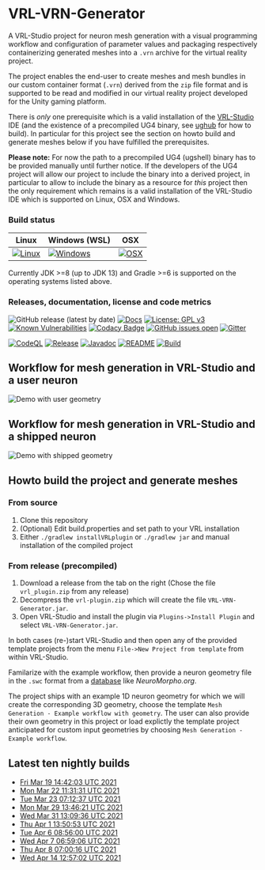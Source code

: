 # VRL-VRN-Generator

A VRL-Studio project for neuron mesh generation with a visual programming workflow and configuration of parameter values and packaging respectively containerizing generated meshes into a `.vrn` archive for the virtual reality project. 

The project enables the end-user to create meshes and mesh bundles in our custom container format (`.vrn`) derived from the `zip` file format and is supported to be read and modified in our virtual reality project developed for the Unity gaming platform.

 There is *only* one prerequisite which is a valid installation of the [VRL-Studio](https://vrl-studio.mihosoft.eu/) IDE (and the existence of a precompiled UG4 binary, see [ughub](https://github.com/UG4/ughub) for how to build). In particular for this project see the section on howto build and generate meshes below if you have fulfilled the prerequisites.

**Please note:** For now the path to a precompiled UG4 (ugshell) binary has to be provided manually until further notice. If the developers of the UG4 project will allow our project to include the binary into a derived project, in particular to allow to include the binary as a resource for *this* project then the only requirement which remains is a valid installation of the VRL-Studio IDE which is supported on Linux, OSX and Windows.

### Build status
| Linux  | Windows (WSL) | OSX |
|---|---|---|
| [![Linux](https://github.com/c2m2/VRL-VRN-Generator/actions/workflows/Build.yml/badge.svg)](https://github.com/c2m2/VRL-VRN-Generator/actions/workflows/Build.yml)  |  [![Windows](https://ci.appveyor.com/api/projects/status/lf67s11e2jreogr5?svg=true)](https://ci.appveyor.com/project/stephanmg/vrl-vrn-generator)  | [![OSX](https://travis-ci.org/c2m2/VRL-VRN-Generator.svg?branch=master)](https://travis-ci.org/c2m2/VRL-VRN-Generator)  |

Currently JDK >=8 (up to JDK 13) and Gradle >=6 is supported on the operating systems listed above.

### Releases, documentation, license and code metrics
![GitHub release (latest by date)](https://img.shields.io/github/v/release/c2m2/VRL-VRN-Generator)
[![Docs](https://img.shields.io/badge/Javadoc-%20Documentation-blueviolet.svg)](https://c2m2.github.io/VRL-VRN-Generator/)
[![License: GPL v3](https://img.shields.io/badge/License-GPLv3-magenta.svg)](https://www.gnu.org/licenses/gpl-3.0)
[![Known Vulnerabilities](https://snyk.io/test/github/c2m2/VRL-VRN-Generator/badge.svg?targetFile=VRL-VRN-Generator/build.gradle)](https://snyk.io/test/github/c2m2/VRL-VRN-Generator?targetFile=VRL-VRN-Generator/build.gradle)
[![Codacy Badge](https://app.codacy.com/project/badge/Grade/5e4acf16fe224ef7b815a77ba83e5059)](https://www.codacy.com/gh/c2m2/VRL-VRN-Generator/dashboard?utm_source=github.com&amp;utm_medium=referral&amp;utm_content=c2m2/VRL-VRN-Generator&amp;utm_campaign=Badge_Grade)
[![GitHub issues open](https://img.shields.io/github/issues/c2m2/VRL-VRN-Generator)](https://github.com/c2m2/VRL-VRN-Generator/issues)
[![Gitter](https://img.shields.io/gitter/room/stephanmg/c2m2.svg?style=flat-square)](https://gitter.im/stephanmg/c2m2)

[![CodeQL](https://github.com/c2m2/VRL-VRN-Generator/actions/workflows/codeql-analysis.yml/badge.svg?branch=master)](https://github.com/c2m2/VRL-VRN-Generator/actions/workflows/codeql-analysis.yml)
[![Release](https://github.com/c2m2/VRL-VRN-Generator/actions/workflows/Release.yml/badge.svg)](https://github.com/c2m2/VRL-VRN-Generator/actions/workflows/Release.yml)
[![Javadoc](https://github.com/c2m2/VRL-VRN-Generator/actions/workflows/Javadoc.yml/badge.svg)](https://github.com/c2m2/VRL-VRN-Generator/actions/workflows/Javadoc.yml)
[![README](https://github.com/c2m2/VRL-VRN-Generator/actions/workflows/Deploy.yml/badge.svg)](https://github.com/c2m2/VRL-VRN-Generator/actions/workflows/Deploy.yml)
[![Build](https://github.com/c2m2/VRL-VRN-Generator/actions/workflows/Build.yml/badge.svg)](https://github.com/c2m2/VRL-VRN-Generator/actions/workflows/Build.yml)

## Workflow for mesh generation in VRL-Studio and a user neuron
![Demo with user geometry](../assets/example.png?raw=true)

## Workflow for mesh generation in VRL-Studio and a shipped neuron
![Demo with shipped geometry](../assets/example_with_geometry.png?raw=true)

## Howto build the project and generate meshes 

### From source
1.  Clone this repository
2.  (Optional) Edit build.properties and set path to your VRL installation
3.  Either `./gradlew installVRLplugin` or `./gradlew jar` and manual installation of the compiled project

### From release (precompiled)
1.  Download a release from the tab on the right (Chose the file `vrl_plugin.zip` from any release)
2.  Decompress the `vrl-plugin.zip` which will create the file `VRL-VRN-Generator.jar`.
3.  Open VRL-Studio and install the plugin via `Plugins->Install Plugin` and select `VRL-VRN-Generator.jar`.

In both cases (re-)start VRL-Studio and then open any of the provided template projects from the menu `File->New Project from template` from within VRL-Studio.

Familarize with the example workflow, then provide a neuron geometry file in the `.swc` format from a [database](http://NeuroMorpho.org) like *NeuroMorpho.org*.

The project ships with an example 1D neuron geometry for which we will create the corresponding 3D geometry, choose the template 
`Mesh Generation - Example workflow with geometry`. The user can also provide their own geometry in this project or load explictly
the template project anticipated for custom input geometries by choosing `Mesh Generation - Example workflow`.

## Latest ten nightly builds
-   [Fri Mar 19 14:42:03 UTC 2021](https://api.github.com/repos/c2m2/VRL-VRN-Generator/actions/artifacts/48144757/zip)
-   [Mon Mar 22 11:31:31 UTC 2021](https://api.github.com/repos/c2m2/VRL-VRN-Generator/actions/artifacts/48603843/zip)
-   [Tue Mar 23 07:12:37 UTC 2021](https://api.github.com/repos/c2m2/VRL-VRN-Generator/actions/artifacts/48605460/zip)
-   [Mon Mar 29 13:46:21 UTC 2021](https://api.github.com/repos/c2m2/VRL-VRN-Generator/actions/artifacts/50209225/zip)
-   [Wed Mar 31 13:09:36 UTC 2021](https://api.github.com/repos/c2m2/VRL-VRN-Generator/actions/artifacts/50753739/zip)
-   [Thu Apr  1 13:50:53 UTC 2021](https://api.github.com/repos/c2m2/VRL-VRN-Generator/actions/artifacts/50986884/zip)
-   [Tue Apr  6 08:56:00 UTC 2021](https://api.github.com/repos/c2m2/VRL-VRN-Generator/actions/artifacts/51856452/zip)
-   [Wed Apr  7 06:59:06 UTC 2021](https://api.github.com/repos/c2m2/VRL-VRN-Generator/actions/artifacts/51857711/zip)
-   [Thu Apr  8 07:00:16 UTC 2021](https://api.github.com/repos/c2m2/VRL-VRN-Generator/actions/artifacts/52117196/zip)
-   [Wed Apr 14 12:57:02 UTC 2021](https://api.github.com/repos/c2m2/VRL-VRN-Generator/actions/artifacts/53811191/zip)
